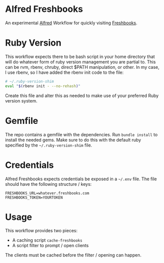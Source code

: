 # Alfred Freshbooks

An experimental [Alfred][] Workflow for quickly visiting [Freshbooks][].

# Ruby Version

This workflow expects there to be bash script in your home directory that will
do whatever form of ruby version management you are partial to. This can be
rvm, rbenv, chruby, direct $PATH manipulation, or other. In my case, I use
rbenv, so I have added the rbenv init code to the file:

``` bash
# ~/.ruby-version-shim
eval "$(rbenv init - --no-rehash)"
```

Create this file and alter this as needed to make use of your preferred Ruby version system.

# Gemfile

The repo contains a gemfile with the dependencies. Run `bundle install` to
install the needed gems. Make sure to do this with the default ruby specified
by the `~/.ruby-version-shim` file.

# Credentials

Alfred Freshbooks expects credentials be exposed in a `~/.env` file. The file
should have the following structure / keys:

``` env
FRESHBOOKS_URL=whatever.freshbooks.com
FRESHBOOKS_TOKEN=YOURTOKEN
```

# Usage

This workflow provides two pieces:

- A caching script `cache-freshbooks`
- A script filter to prompt / open clients

The clients must be cached before the filter / opening can happen.

[Alfred]: http://www.alfredapp.com/
[Freshbooks]: http://www.freshbooks.com/
